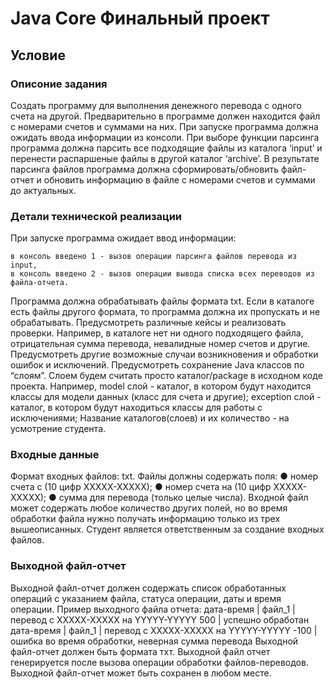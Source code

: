 # Java Core Финальный проект 
## Условие
### Описоние задания
Создать программу для выполнения денежного перевода с одного счета на другой.
Предварительно в программе должен находится файл с номерами счетов и суммами
на них. При запуске программа должна ожидать ввода информации из консоли.
При выборе функции парсинга программа должна парсить все подходящие файлы из
каталога ‘input’ и перенести распаршеные файлы в другой каталог ‘archive’. В
результате парсинга файлов программа должна сформировать/обновить файл-отчет и
обновить информацию в файле с номерами счетов и суммами до актуальных.
### Детали технической реализации
При запуске программа ожидает ввод информации:

    в консоль введено 1 - вызов операции парсинга файлов перевода из input,
    в консоль введено 2 - вызов операции вывода списка всех переводов из файла-отчета.

Программа должна обрабатывать файлы формата txt.
Если в каталоге есть файлы другого формата, то программа должна их пропускать и не
обрабатывать. Предусмотреть различные кейсы и реализовать проверки.
Например, в каталоге нет ни одного подходящего файла, отрицательная сумма
перевода, невалидные номер счетов и другие. Предусмотреть другие возможные
случаи возникновения и обработки ошибок и исключений. Предусмотреть сохранение
Java классов по “слоям”. Слоем будем считать просто каталог/package в исходном
коде проекта. Например, model слой - каталог, в котором будут находится классы для
модели данных (класс для счета и другие); exception слой - каталог, в котором будут
находиться классы для работы с исключениями; Название каталогов(слоев) и их
количество - на усмотрение студента.
### Входные данные
Формат входных файлов: txt.
Файлы должны содержать поля:
● номер счета с (10 цифр ХХХХХ-ХХХХХ);
● номер счета на (10 цифр ХХХХХ-ХХХХХ);
● сумма для перевода (только целые числа).
Входной файл может содержать любое количество других полей, но во время
обработки файла нужно получать информацию только из трех вышеописанных.
Студент является ответственным за создание входных файлов.

### Выходной файл-отчет
Выходной файл-отчет должен содержать список обработанных операций с указанием
файла, статуса операции, даты и время операции.
Пример выходного файла отчета:
дата-время | файл_1 | перевод с XXXXX-XXXXX на YYYYY-YYYYY 500 | успешно
обработан
дата-время | файл_1 | перевод с XXXXX-XXXXX на YYYYY-YYYYY -100 | ошибка во
время обработки, неверная сумма перевода
Выходной файл-отчет должен быть формата тхт.
Выходной файл отчет генерируется после вызова операции обработки
файлов-переводов. Выходной файл-отчет может быть сохранен в любом месте.
